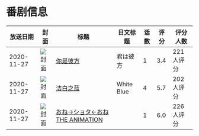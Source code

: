 # 番剧信息

|放送日期|封面|标题|日文标题|话数|评分|评分人数|
|---|---|---|---|---|---|---|
|2020-11-27|![封面](https://lain.bgm.tv/pic/cover/c/2d/39/301462_42AvZ.jpg)|[你是彼方](https://bangumi.tv/subject/301462)|君は彼方|1|3.4|221人评分|
|2020-11-27|![封面](https://bangumi.tv/img/no_icon_subject.png)|[洁白之蓝](https://bangumi.tv/subject/314480)|White Blue|4|5.7|202人评分|
|2020-11-27|![封面](https://bangumi.tv/img/no_icon_subject.png)|[おね→ショタ←おね THE ANIMATION](https://bangumi.tv/subject/319127)||1|6.0|226人评分|

